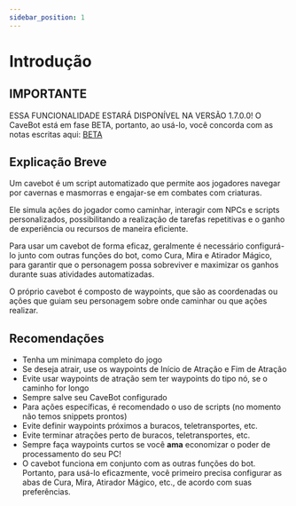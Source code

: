 ```yaml
---
sidebar_position: 1
---
```


# Introdução
## IMPORTANTE
ESSA FUNCIONALIDADE ESTARÁ DISPONÍVEL NA VERSÃO 1.7.0.0!
O CaveBot está em fase BETA, portanto, ao usá-lo, você concorda com as notas escritas aqui: [BETA](../about_beta)

## Explicação Breve
Um cavebot é um script automatizado que permite aos jogadores navegar por cavernas e masmorras e engajar-se em combates com criaturas.

Ele simula ações do jogador como caminhar, interagir com NPCs e scripts personalizados, possibilitando a realização de tarefas repetitivas e o ganho de experiência ou recursos de maneira eficiente.

Para usar um cavebot de forma eficaz, geralmente é necessário configurá-lo junto com outras funções do bot, como Cura, Mira e Atirador Mágico, para garantir que o personagem possa sobreviver e maximizar os ganhos durante suas atividades automatizadas.

O próprio cavebot é composto de waypoints, que são as coordenadas ou ações que guiam seu personagem sobre onde caminhar ou que ações realizar.

## Recomendações
- Tenha um minimapa completo do jogo
- Se deseja atrair, use os waypoints de Início de Atração e Fim de Atração
- Evite usar waypoints de atração sem ter waypoints do tipo nó, se o caminho for longo
- Sempre salve seu CaveBot configurado
- Para ações específicas, é recomendado o uso de scripts (no momento não temos snippets prontos)
- Evite definir waypoints próximos a buracos, teletransportes, etc.
- Evite terminar atrações perto de buracos, teletransportes, etc.
- Sempre faça waypoints curtos se você **ama** economizar o poder de processamento do seu PC!
- O cavebot funciona em conjunto com as outras funções do bot. Portanto, para usá-lo eficazmente, você primeiro precisa configurar as abas de Cura, Mira, Atirador Mágico, etc., de acordo com suas preferências.